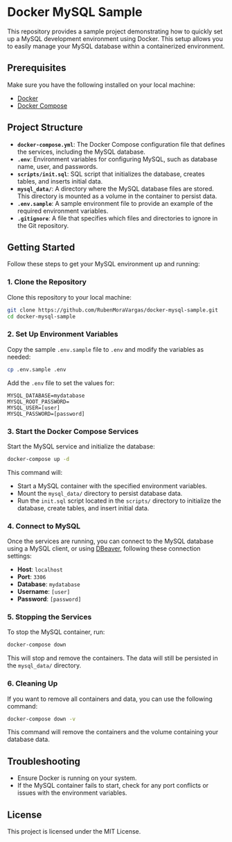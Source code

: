 
# Docker MySQL Sample

This repository provides a sample project demonstrating how to quickly set up a MySQL development environment using Docker. This setup allows you to easily manage your MySQL database within a containerized environment.

## Prerequisites

Make sure you have the following installed on your local machine:

- [Docker](https://www.docker.com/get-started)
- [Docker Compose](https://docs.docker.com/compose/install/)

## Project Structure

- **`docker-compose.yml`**: The Docker Compose configuration file that defines the services, including the MySQL database.
- **`.env`**: Environment variables for configuring MySQL, such as database name, user, and passwords.
- **`scripts/init.sql`**: SQL script that initializes the database, creates tables, and inserts initial data.
- **`mysql_data/`**: A directory where the MySQL database files are stored. This directory is mounted as a volume in the container to persist data.
- **`.env.sample`**: A sample environment file to provide an example of the required environment variables.
- **`.gitignore`**: A file that specifies which files and directories to ignore in the Git repository.

## Getting Started

Follow these steps to get your MySQL environment up and running:

### 1. Clone the Repository

Clone this repository to your local machine:

```bash
git clone https://github.com/RubenMoraVargas/docker-mysql-sample.git
cd docker-mysql-sample
```

### 2. Set Up Environment Variables

Copy the sample `.env.sample` file to `.env` and modify the variables as needed:

```bash
cp .env.sample .env
```

Add the `.env` file to set the values for:

```env
MYSQL_DATABASE=mydatabase
MYSQL_ROOT_PASSWORD=
MYSQL_USER=[user]
MYSQL_PASSWORD=[password]
```

### 3. Start the Docker Compose Services

Start the MySQL service and initialize the database:

```bash
docker-compose up -d
```

This command will:

- Start a MySQL container with the specified environment variables.
- Mount the `mysql_data/` directory to persist database data.
- Run the `init.sql` script located in the `scripts/` directory to initialize the database, create tables, and insert initial data.

### 4. Connect to MySQL

Once the services are running, you can connect to the MySQL database using a MySQL client, or using [DBeaver](https://dbeaver.io/), following these connection settings:

- **Host**: `localhost`
- **Port**: `3306`
- **Database**: `mydatabase`
- **Username**: `[user]`
- **Password**: `[password]`

### 5. Stopping the Services

To stop the MySQL container, run:

```bash
docker-compose down
```

This will stop and remove the containers. The data will still be persisted in the `mysql_data/` directory.

### 6. Cleaning Up

If you want to remove all containers and data, you can use the following command:

```bash
docker-compose down -v
```

This command will remove the containers and the volume containing your database data.

## Troubleshooting

- Ensure Docker is running on your system.
- If the MySQL container fails to start, check for any port conflicts or issues with the environment variables.

## License

This project is licensed under the MIT License. 
